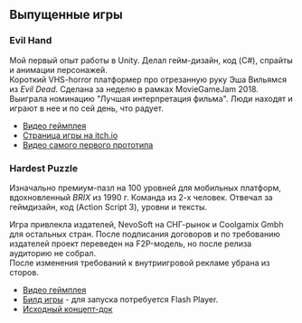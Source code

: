 ## Выпущенные игры
### Evil Hand
Мой первый опыт работы в Unity. Делал гейм-дизайн, код (C#), спрайты и анимации персонажей.  
Короткий VHS-horror платформер про отрезанную руку Эша Вильямся из _Evil Dead_. Сделана за неделю в рамках MovieGameJam 2018.
Выиграла номинацию "Лучшая интерпретация фильма". Люди находят и играют в нее и по сей день, что радует.  

- [Видео геймплея](https://www.youtube.com/watch?v=k7jhd1hxsKU)
- [Страница игры на itch.io](https://ukiwuki.itch.io/evil-hand)
- [Видео самого первого прототипа](https://youtu.be/euwiMyuszzg)

### Hardest Puzzle
Изначально премиум-пазл на 100 уровней для мобильных платформ, вдохновленный _BRIX_ из 1990 г.
Команда из 2-х человек. Отвечал за геймдизайн, код (Action Script 3), уровни и тексты.

Игра привлекла издателей, NevoSoft на СНГ-рынок и Coolgamix Gmbh для остальных стран.
После подписания договоров и по требованию издателей проект переведен на F2P-модель, но после релиза аудиторию не собрал.  
После изменения требований к внутриигровой рекламе убрана из сторов.
- [Видео геймплея](https://www.youtube.com/watch?v=6kmXDssr48Y)
- [Билд игры](https://github.com/Ukiwuki/GameDesign/blob/main/HardestPuzzle-build.zip) - для запуска потребуется Flash Player.
- [Исходный концепт-док](https://docs.google.com/document/d/1JDlHB_X9sCGo8FHHFnur7gt_dJGtu7E0QgwV9eOtORs)

